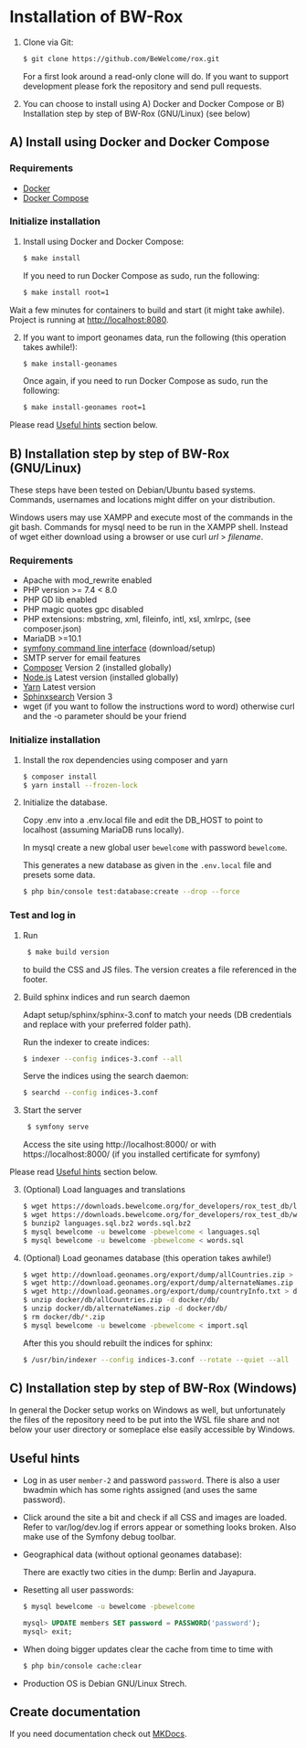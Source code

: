 # Installation of BW-Rox

1. Clone via Git:

    ```bash
    $ git clone https://github.com/BeWelcome/rox.git
    ```

    For a first look around a read-only clone will do. If you want to support development please fork the repository and send pull requests.

2. You can choose to install using A) Docker and Docker Compose or B) Installation step by step of BW-Rox (GNU/Linux) (see below)

## A) Install using Docker and Docker Compose

### Requirements

* [Docker](https://docs.docker.com/get-docker/)
* [Docker Compose](https://docs.docker.com/compose/install/)

### Initialize installation

1. Install using Docker and Docker Compose:

    ```bash
    $ make install
    ```

   If you need to run Docker Compose as sudo, run the following:

    ```bash
    $ make install root=1
    ```

Wait a few minutes for containers to build and start (it might take awhile). Project is running at
[http://localhost:8080](http://localhost:8080).

2. If you want to import geonames data, run the following (this operation takes awhile!):

    ```bash
    $ make install-geonames
    ```

    Once again, if you need to run Docker Compose as sudo, run the following:

    ```bash
    $ make install-geonames root=1
    ```

Please read [Useful hints](#useful-hints) section below.

## B) Installation step by step of BW-Rox (GNU/Linux)

These steps have been tested on Debian/Ubuntu based systems. Commands,
usernames and locations might differ on your distribution.

Windows users may use XAMPP and execute most of the commands in the git bash.
Commands for mysql need to be run in the XAMPP shell. Instead of wget either download
using a browser or use curl _url_ > _filename_.

### Requirements

* Apache with mod_rewrite enabled
* PHP version >= 7.4 < 8.0
* PHP GD lib enabled
* PHP magic quotes gpc disabled
* PHP extensions: mbstring, xml, fileinfo, intl, xsl, xmlrpc, (see composer.json)
* MariaDB >=10.1
* [symfony command line interface](https://symfony.com/download) (download/setup)
* SMTP server for email features
* [Composer](https://www.getcomposer.org) Version 2 (installed globally)
* [Node.js](https://nodejs.org/) Latest version (installed globally)
* [Yarn](https://classic.yarnpkg.com/en/docs/install/) Latest version
* [Sphinxsearch](http://sphinxsearch.com/) Version 3
* wget (if you want to follow the instructions word to word) otherwise curl and the -o parameter should be your friend

### Initialize installation

1. Install the rox dependencies using composer and yarn

    ```bash
    $ composer install
    $ yarn install --frozen-lock
    ```

2. Initialize the database.

    Copy .env into a .env.local file and edit the DB_HOST to point to localhost (assuming MariaDB runs locally).

    In mysql create a new global user `bewelcome` with password `bewelcome`.

    This generates a new database as given in the ```.env.local``` file and presets some data.

    ```bash
    $ php bin/console test:database:create --drop --force
    ```

### Test and log in

1. Run

   ```bash
    $ make build version
   ```

   to build the CSS and JS files. The version creates a file referenced in the footer.

2. Build sphinx indices and run search daemon

   Adapt setup/sphinx/sphinx-3.conf to match your needs (DB credentials and replace <path to indices> with your preferred folder path).

   Run the indexer to create indices:
   ```bash
   $ indexer --config indices-3.conf --all
   ```

   Serve the indices using the search daemon:
   ```bash
   $ searchd --config indices-3.conf
   ```

3. Start the server

   ```bash
    $ symfony serve
   ```

   Access the site using http://localhost:8000/ or with https://localhost:8000/ (if you installed certificate for symfony)

Please read [Useful hints](#useful-hints) section below.

3. (Optional) Load languages and translations

    ```bash
    $ wget https://downloads.bewelcome.org/for_developers/rox_test_db/languages.sql.bz2
    $ wget https://downloads.bewelcome.org/for_developers/rox_test_db/words.sql.bz2
    $ bunzip2 languages.sql.bz2 words.sql.bz2
    $ mysql bewelcome -u bewelcome -pbewelcome < languages.sql
    $ mysql bewelcome -u bewelcome -pbewelcome < words.sql
    ```

4. (Optional) Load geonames database (this operation takes awhile!)

    ```bash
    $ wget http://download.geonames.org/export/dump/allCountries.zip > docker/db/allCountries.zip
    $ wget http://download.geonames.org/export/dump/alternateNames.zip > docker/db/alternateNames.zip
    $ wget http://download.geonames.org/export/dump/countryInfo.txt > docker/db/countryInfo.txt
    $ unzip docker/db/allCountries.zip -d docker/db/
    $ unzip docker/db/alternateNames.zip -d docker/db/
    $ rm docker/db/*.zip
    $ mysql bewelcome -u bewelcome -pbewelcome < import.sql
    ```

    After this you should rebuilt the indices for sphinx:
   ```bash
   $ /usr/bin/indexer --config indices-3.conf --rotate --quiet --all
   ```

## C) Installation step by step of BW-Rox (Windows)

In general the Docker setup works on Windows as well, but unfortunately the files of the repository
need to be put into the WSL file share and not below your user directory or someplace else easily accessible
by Windows.

## Useful hints

* Log in as user `member-2` and password `password`.  There is also a user bwadmin which has some rights assigned (and uses the same password).

* Click around the site a bit and check if all CSS and images are loaded.
   Refer to var/log/dev.log if errors appear or something looks broken. Also make use of the Symfony debug toolbar.

* Geographical data (without optional geonames database):

    There are exactly two cities in the dump: Berlin and Jayapura.

* Resetting all user passwords:

    ```bash
    $ mysql bewelcome -u bewelcome -pbewelcome
    ```

    ```sql
    mysql> UPDATE members SET password = PASSWORD('password');
    mysql> exit;
    ```

* When doing bigger updates clear the cache from time to time with

    ```bash
    $ php bin/console cache:clear
    ```

* Production OS is Debian GNU/Linux Strech.

## Create documentation

If you need documentation check out [MKDocs](https://www.mkdocs.org/).
